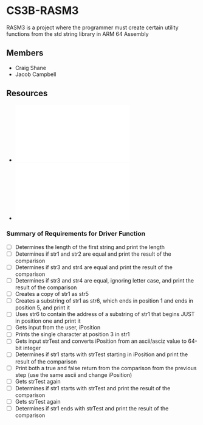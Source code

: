 # CS3B-RASM3
RASM3 is a project where the programmer must create certain utility functions from the std string library in ARM 64 Assembly

## Members
- Craig Shane
- Jacob Campbell

## Resources
- ![Project Description](file:///C:/Users/jacob/Downloads/RASM%20Project%20Description.pdf)
- ![String Function References in Java](file:///C:/Users/jacob/Downloads/CS3B%20RASM3%20short%20list.pdf)

### Summary of Requirements for Driver Function
- [ ] Determines the length of the first string and print the length
- [ ] Determines if str1 and str2 are equal and print the result of the comparison
- [ ] Determines if str3 and str4 are equal and print the result of the comparison
- [ ] Determines if str3 and str4 are equal, ignoring letter case, and print the result of the comparison
- [ ] Creates a copy of str1 as str5
- [ ] Creates a substring of str1 as str6, which ends in position 1 and ends in position 5, and print it
- [ ] Uses str6 to contain the address of a substring of str1 that begins JUST in position one and print it
- [ ] Gets input from the user, iPosition
- [ ] Prints the single character at position 3 in str1
- [ ] Gets input strTest and converts iPosition from an ascii/asciz value to 64-bit integer
- [ ] Determines if str1 starts with strTest starting in iPosition and print the result of the comparison
- [ ] Print both a true and false return from the comparison from the previous step (use the same ascii and change iPosition)
- [ ] Gets strTest again
- [ ] Determines if str1 starts with strTest and print the result of the comparison
- [ ] Gets strTest again
- [ ] Determines if str1 ends with strTest and print the result of the comparison
